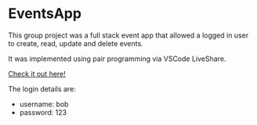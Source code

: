 # EventsApp

<p> This group project was a full stack event app that allowed a logged in user to create, read, update and delete events. </p>
<p> It was implemented using pair programming via VSCode LiveShare. </p>

<a href="https://events-app-fyvo.onrender.com/">Check it out here!</a>

<p>The login details are: 
  
 <ul>
  <li>username: bob</li>
  <li>password: 123</li>
</ul>
  </p>


